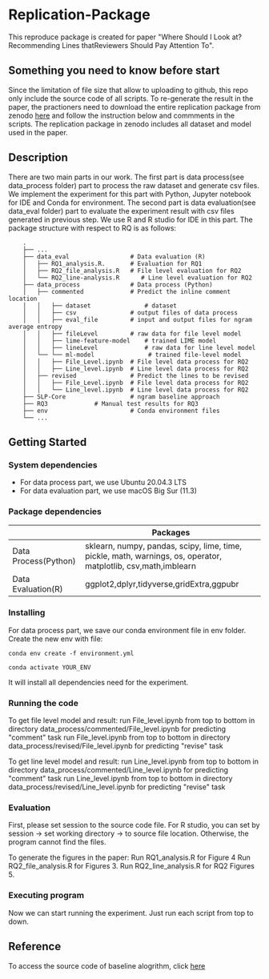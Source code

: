 # Replication-Package

This reproduce package is created for paper "Where Should I Look at? Recommending Lines thatReviewers Should Pay Attention To".

## Something you need to know before start
Since the limitation of file size that allow to uploading to github, this repo only include the source code of all scripts. To re-generate the result in the paper, the practioners need to download the entire replication package from zenodo [here](https://doi.org/10.5281/zenodo.5832080) and follow the instruction below and commments in the scripts. The replication package in zenodo includes all dataset and model used in the paper. 

## Description

There are two main parts in our work. The first part is data process(see data_process folder) part to process the raw dataset and generate csv files. 
We implement the experiment for this part with Python, Jupyter notebook for IDE and Conda for environment.
The second part is data evaluation(see data_eval folder) part to evaluate the experiment result with csv files generated in previous step. We use R and R studio for IDE in this part. The package structure with respect to RQ is as follows:
```
    .
    ├── ...
    ├── data_eval                 # Data evaluation (R)
    │   ├── RQ1_analysis.R.       # Evaluation for RQ1
    │   ├── RQ2_file_analysis.R   # File level evaluation for RQ2
    │   └── RQ2_line-analysis.R      # Line level evaluation for RQ2	
    ├── data_process              # Data process (Python)
    │   ├── commented             # Predict the inline comment location
    │   │   ├── dataset               # dataset
    │   │   ├── csv               # output files of data process
    │   │   ├── eval_file         # input and output files for ngram average entropy
    │   │   ├── fileLevel         # raw data for file level model
    │   │   ├── lime-feature-model    # trained LIME model
    │   │   ├── lineLevel             # raw data for line level model
    │   └── └── ml-model               # trained file-level model
    │   │   ├── File_Level.ipynb  # File level data process for RQ2
    │   │   ├── Line_level.ipynb  # Line level data process for RQ2
    │   ├── revised               # Predict the lines to be revised
    │   │   ├── File_Level.ipynb  # File level data process for RQ2
    │   │   └── Line_level.ipynb  # Line level data process for RQ2
    ├── SLP-Core                  # ngram baseline approach
    ├── RQ3 			# Manual test results for RQ3 
    ├── env                       # Conda environment files
    └── ...

```  

## Getting Started

### System dependencies
* For data process part, we use Ubuntu 20.04.3 LTS
* For data evaluation part, we use macOS Big Sur (11.3)

### Package dependencies
|                      | Packages                                                                                                        |
|----------------------|-----------------------------------------------------------------------------------------------------------------|
| Data Process(Python) | sklearn, numpy, pandas, scipy, lime, time,  pickle, math, warnings, os, operator, matplotlib, csv,math,imblearn |
| Data Evaluation(R)   | ggplot2,dplyr,tidyverse,gridExtra,ggpubr                                                                        |

### Installing

For data process part, we save our conda environment file in env folder. Create the new env with file:
```
conda env create -f environment.yml
```
```
conda activate YOUR_ENV
```
It will install all dependencies need for the experiment.

###  Running the code 
To get file level model and result: 
run File_level.ipynb from top to bottom in directory data_process/commented/File_level.ipynb for predicting "comment" task
run File_level.ipynb from top to bottom in directory data_process/revised/File_level.ipynb for predicting "revise" task

To get line level model and result: 
run Line_level.ipynb from top to bottom in directory data_process/commented/Line_level.ipynb for predicting "comment" task
run Line_level.ipynb from top to bottom in directory data_process/revised/Line_level.ipynb for predicting "revise" task

###  Evaluation
First, please set session to the source code file. For R studio, you can set by session -> set working directory -> to source file location. Otherwise, the program cannot find the files.

To generate the figures in the paper:
Run RQ1_analysis.R  for Figure 4
Run RQ2_file_analysis.R for Figures 3.
Run RQ2_line_analysis.R for RQ2 Figures 5.

### Executing program

Now we can start running the experiment. Just run each script from top to down. 

## Reference
To access the source code of baseline alogrithm, click [here](https://github.com/SLP-team/SLP-Core/blob/master/src/main/java/slp/core/example/EntropyForEachLine.java)

